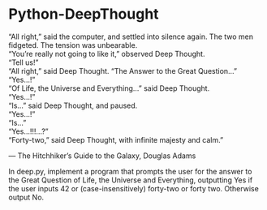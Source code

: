 # Python-DeepThought

“All right,” said the computer, and settled into silence again. The two men fidgeted. The tension was unbearable. <br>
“You’re really not going to like it,” observed Deep Thought. <br>
“Tell us!” <br>
“All right,” said Deep Thought. “The Answer to the Great Question…” <br>
“Yes…!” <br>
“Of Life, the Universe and Everything…” said Deep Thought. <br>
“Yes…!” <br>
“Is…” said Deep Thought, and paused. <br>
“Yes…!” <br> 
“Is…” <br>
“Yes…!!!…?” <br>
“Forty-two,” said Deep Thought, with infinite majesty and calm.” <br>

— The Hitchhiker’s Guide to the Galaxy, Douglas Adams

In deep.py, implement a program that prompts the user for the answer to the Great Question of Life, the Universe and Everything, outputting Yes if the user inputs 42 or (case-insensitively) forty-two or forty two. Otherwise output No.
